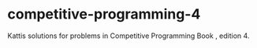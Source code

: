 # competitive-programming-4
Kattis solutions for problems in Competitive Programming Book , edition 4.
